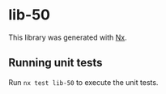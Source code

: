 # lib-50

This library was generated with [Nx](https://nx.dev).

## Running unit tests

Run `nx test lib-50` to execute the unit tests.

